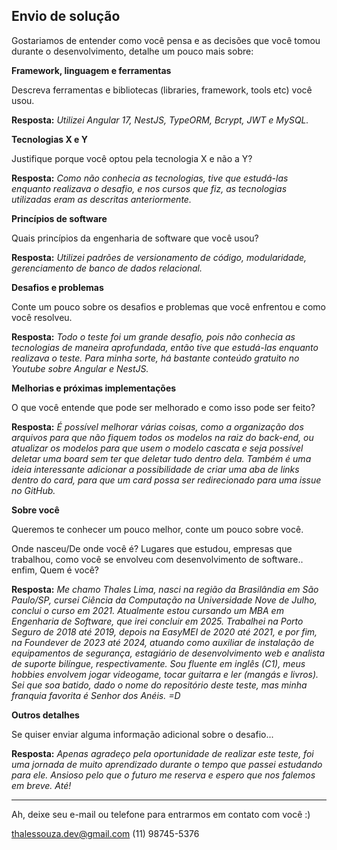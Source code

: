 ## Envio de solução

Gostariamos de entender como você pensa e as decisões que você tomou durante o desenvolvimento, detalhe um pouco mais sobre:

**Framework, linguagem e ferramentas**

Descreva ferramentas e bibliotecas (libraries, framework, tools etc) você usou.

**Resposta:** *Utilizei Angular 17, NestJS, TypeORM, Bcrypt, JWT e MySQL.*

**Tecnologias X e Y**

Justifique porque você optou pela tecnologia X e não a Y?

**Resposta:** *Como não conhecia as tecnologias, tive que estudá-las enquanto realizava o desafio, e nos cursos que fiz, as tecnologias utilizadas eram as descritas anteriormente.*

**Princípios de software**

Quais princípios da engenharia de software que você usou?

**Resposta:** *Utilizei padrões de versionamento de código, modularidade, gerenciamento de banco de dados relacional.*

**Desafios e problemas**

Conte um pouco sobre os desafios e problemas que você enfrentou e como você resolveu.

**Resposta:** *Todo o teste foi um grande desafio, pois não conhecia as tecnologias de maneira aprofundada, então tive que estudá-las enquanto realizava o teste. Para minha sorte, há bastante conteúdo gratuito no Youtube sobre Angular e NestJS.*

**Melhorias e próximas implementações**

O que você entende que pode ser melhorado e como isso pode ser feito?

**Resposta:** *É possível melhorar várias coisas, como a organização dos arquivos para que não fiquem todos os modelos na raiz do back-end, ou atualizar os modelos para que usem o modelo cascata e seja possível deletar uma board sem ter que deletar tudo dentro dela. Também é uma ideia interessante adicionar a possibilidade de criar uma aba de links dentro do card, para que um card possa ser redirecionado para uma issue no GitHub.*

**Sobre você**

Queremos te conhecer um pouco melhor, conte um pouco sobre você.

Onde nasceu/De onde você é? Lugares que estudou, empresas que trabalhou, como você se envolveu com desenvolvimento de software.. enfim, Quem é você?

**Resposta:** *Me chamo Thales Lima, nasci na região da Brasilândia em São Paulo/SP, cursei Ciência da Computação na Universidade Nove de Julho, conclui o curso em 2021. Atualmente estou cursando um MBA em Engenharia de Software, que irei concluir em 2025. Trabalhei na Porto Seguro de 2018 até 2019, depois na EasyMEI de 2020 até 2021, e por fim, na Foundever de 2023 até 2024, atuando como auxiliar de instalação de equipamentos de segurança, estagiário de desenvolvimento web e analista de suporte bilíngue, respectivamente. Sou fluente em inglês (C1), meus hobbies envolvem jogar videogame, tocar guitarra e ler (mangás e livros). Sei que soa batido, dado o nome do repositório deste teste, mas minha franquia favorita é Senhor dos Anéis. =D*

**Outros detalhes**

Se quiser enviar alguma informação adicional sobre o desafio...

**Resposta:** *Apenas agradeço pela oportunidade de realizar este teste, foi uma jornada de muito aprendizado durante o tempo que passei estudando para ele. Ansioso pelo que o futuro me reserva e espero que nos falemos em breve. Até!*

---

Ah, deixe seu e-mail ou telefone para entrarmos em contato com você :) 

thalessouza.dev@gmail.com
(11) 98745-5376